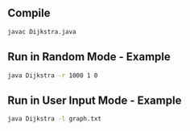 ## Compile
```bash
javac Dijkstra.java
```

## Run in Random Mode - Example
```bash
java Dijkstra -r 1000 1 0
```

## Run in User Input Mode - Example
```bash
java Dijkstra -l graph.txt   
```
